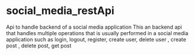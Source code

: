 # social_media_restApi
Api to handle backend of a social media application
This an backend api that handles multiple operations that is usually performed in a social media application such as login, logout, 
register, create user, delete user , create post , delete post, get post 
